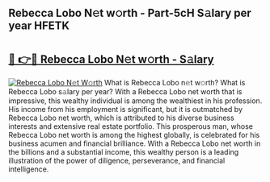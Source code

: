## Rebecca Lobo N𝚎t w𝚘rth - Part-5cH S𝚊lary per year HFETK

# <h2><a href="http://gc2208.nevu.top/?p=Rebecca+Lobo">🔗 👉🔴 Rebecca Lobo N𝚎t w𝚘rth - S𝚊lary</a></h2>

[![Rebecca Lobo N𝚎t W𝚘rth](https://i.imgur.com/Oavwk0R.jpeg)](http://gc2208.nevu.top/?p=Rebecca+Lobo)
What is Rebecca Lobo n𝚎t w𝚘rth? What is Rebecca Lobo s𝚊lary per year?
With a Rebecca Lobo net worth that is impressive, this wealthy individual is among the wealthiest in his profession. His income from his employment is significant, but it is outmatched by Rebecca Lobo net worth, which is attributed to his diverse business interests and extensive real estate portfolio. This prosperous man, whose Rebecca Lobo net worth is among the highest globally, is celebrated for his business acumen and financial brilliance. With a Rebecca Lobo net worth in the billions and a substantial income, this wealthy person is a leading illustration of the power of diligence, perseverance, and financial intelligence.
